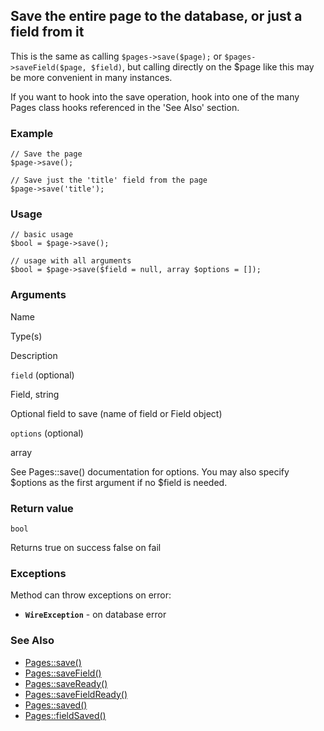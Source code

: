 Save the entire page to the database, or just a field from it
-------------------------------------------------------------

This is the same as calling `$pages->save($page);` or `$pages->saveField($page, $field)`, but calling directly on the $page like this may be more convenient in many instances.

If you want to hook into the save operation, hook into one of the many Pages class hooks referenced in the 'See Also' section.

### Example

    // Save the page
    $page->save();
    
    // Save just the 'title' field from the page
    $page->save('title');

### Usage

    // basic usage
    $bool = $page->save();
    
    // usage with all arguments
    $bool = $page->save($field = null, array $options = []);

### Arguments

Name

Type(s)

Description

`field` (optional)

Field, string

Optional field to save (name of field or Field object)

`options` (optional)

array

See Pages::save() documentation for options. You may also specify $options as the first argument if no $field is needed.

### Return value

`bool`

Returns true on success false on fail

### Exceptions

Method can throw exceptions on error:

*   **`WireException`** - on database error
    

### See Also

*   [Pages::save()](/api/ref/pages/save/)
*   [Pages::saveField()](/api/ref/pages/save-field/)
*   [Pages::saveReady()](/api/ref/pages/save-ready/)
*   [Pages::saveFieldReady()](/api/ref/pages/save-field-ready/)
*   [Pages::saved()](/api/ref/pages/saved/)
*   [Pages::fieldSaved()](/api/ref/pages/field-saved/)


